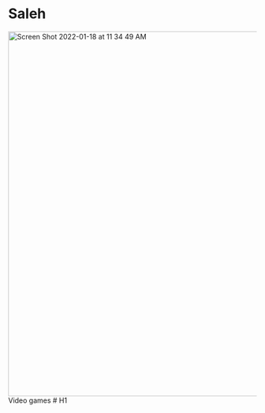 # Saleh
 <img width="739" alt="Screen Shot 2022-01-18 at 11 34 49 AM" src="https://user-images.githubusercontent.com/97945984/149910285-e61d8461-0bf0-4f84-8726-5c0801b3383c.png">
Video games # H1
